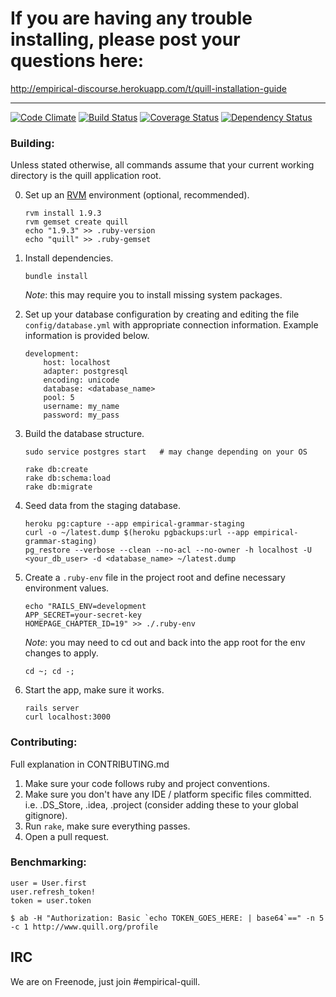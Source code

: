 # If you are having any trouble installing, please post your questions here:
http://empirical-discourse.herokuapp.com/t/quill-installation-guide

* * *

[![Code Climate](https://codeclimate.com/github/empirical-org/quill.png)](https://codeclimate.com/github/empirical-org/quill)
[![Build Status](https://travis-ci.org/empirical-org/quill.png)](https://travis-ci.org/empirical-org/quill)
[![Coverage Status](https://coveralls.io/repos/empirical-org/quill/badge.png?branch=master)](https://coveralls.io/r/empirical-org/quill?branch=master)
[![Dependency Status](https://gemnasium.com/empirical-org/quill.png)](https://gemnasium.com/empirical-org/quill)

### Building:

Unless stated otherwise, all commands assume that your current working
directory is the quill application root.

0.  Set up an [RVM](http://rvm.io) environment (optional, recommended).

        rvm install 1.9.3
        rvm gemset create quill
        echo "1.9.3" >> .ruby-version
        echo "quill" >> .ruby-gemset

1.  Install dependencies.

        bundle install

    *Note*: this may require you to install missing system packages.

2.  Set up your database configuration by creating and editing the file
    `config/database.yml` with appropriate connection information. Example
    information is provided below.

        development:
            host: localhost
            adapter: postgresql
            encoding: unicode
            database: <database_name>
            pool: 5
            username: my_name
            password: my_pass

3.  Build the database structure.

        sudo service postgres start   # may change depending on your OS

        rake db:create
        rake db:schema:load
        rake db:migrate

4.  Seed data from the staging database.

        heroku pg:capture --app empirical-grammar-staging
        curl -o ~/latest.dump $(heroku pgbackups:url --app empirical-grammar-staging)
        pg_restore --verbose --clean --no-acl --no-owner -h localhost -U <your_db_user> -d <database_name> ~/latest.dump

5.  Create a `.ruby-env` file in the project root and define necessary environment values.

        echo "RAILS_ENV=development
        APP_SECRET=your-secret-key
        HOMEPAGE_CHAPTER_ID=19" >> ./.ruby-env

    *Note*: you may need to cd out and back into the app root for the env changes to apply.

        cd ~; cd -;

6.  Start the app, make sure it works.

        rails server
        curl localhost:3000

### Contributing:

Full explanation in CONTRIBUTING.md

1.  Make sure your code follows ruby and project conventions.
2.  Make sure you don't have any IDE / platform specific files committed. i.e. .DS_Store, .idea, .project (consider adding these to your global gitignore).
3.  Run `rake`, make sure everything passes.
4.  Open a pull request.

### Benchmarking:

```
user = User.first
user.refresh_token!
token = user.token

$ ab -H "Authorization: Basic `echo TOKEN_GOES_HERE: | base64`==" -n 5 -c 1 http://www.quill.org/profile
```

IRC
---
We are on Freenode, just join #empirical-quill.
